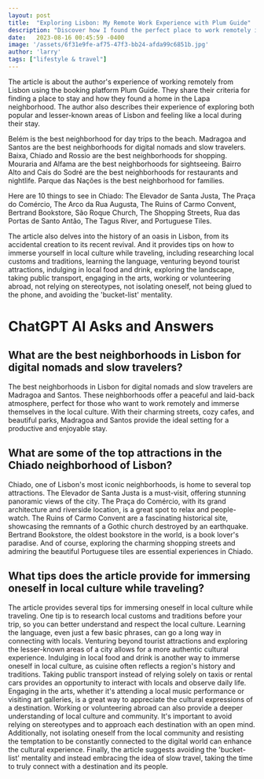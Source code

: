 ```yaml
---
layout: post
title:  "Exploring Lisbon: My Remote Work Experience with Plum Guide"
description: "Discover how I found the perfect place to work remotely in Lisbon and immersed myself in the local culture. Plus, don't miss the top neighborhoods, attractions, and tips!"
date:   2023-08-16 00:45:59 -0400
image: '/assets/6f31e9fe-af75-47f3-bb24-afda99c6851b.jpg'
author: 'larry'
tags: ["lifestyle & travel"]
---
```


The article is about the author's experience of working remotely from Lisbon using the booking platform Plum Guide. They share their criteria for finding a place to stay and how they found a home in the Lapa neighborhood. The author also describes their experience of exploring both popular and lesser-known areas of Lisbon and feeling like a local during their stay.

Belém is the best neighborhood for day trips to the beach. Madragoa and Santos are the best neighborhoods for digital nomads and slow travelers. Baixa, Chiado and Rossio are the best neighborhoods for shopping. Mouraria and Alfama are the best neighborhoods for sightseeing. Bairro Alto and Cais do Sodré are the best neighborhoods for restaurants and nightlife. Parque das Nações is the best neighborhood for families.

Here are 10 things to see in Chiado: The Elevador de Santa Justa, The Praça do Comércio, The Arco da Rua Augusta, The Ruins of Carmo Convent, Bertrand Bookstore, São Roque Church, The Shopping Streets, Rua das Portas de Santo Antão, The Tagus River, and Portuguese Tiles.

The article also delves into the history of an oasis in Lisbon, from its accidental creation to its recent revival. And it provides tips on how to immerse yourself in local culture while traveling, including researching local customs and traditions, learning the language, venturing beyond tourist attractions, indulging in local food and drink, exploring the landscape, taking public transport, engaging in the arts, working or volunteering abroad, not relying on stereotypes, not isolating oneself, not being glued to the phone, and avoiding the 'bucket-list' mentality.



# ChatGPT AI Asks and Answers
## What are the best neighborhoods in Lisbon for digital nomads and slow travelers?
The best neighborhoods in Lisbon for digital nomads and slow travelers are Madragoa and Santos. These neighborhoods offer a peaceful and laid-back atmosphere, perfect for those who want to work remotely and immerse themselves in the local culture. With their charming streets, cozy cafes, and beautiful parks, Madragoa and Santos provide the ideal setting for a productive and enjoyable stay.

## What are some of the top attractions in the Chiado neighborhood of Lisbon?
Chiado, one of Lisbon's most iconic neighborhoods, is home to several top attractions. The Elevador de Santa Justa is a must-visit, offering stunning panoramic views of the city. The Praça do Comércio, with its grand architecture and riverside location, is a great spot to relax and people-watch. The Ruins of Carmo Convent are a fascinating historical site, showcasing the remnants of a Gothic church destroyed by an earthquake. Bertrand Bookstore, the oldest bookstore in the world, is a book lover's paradise. And of course, exploring the charming shopping streets and admiring the beautiful Portuguese tiles are essential experiences in Chiado.

## What tips does the article provide for immersing oneself in local culture while traveling?
The article provides several tips for immersing oneself in local culture while traveling. One tip is to research local customs and traditions before your trip, so you can better understand and respect the local culture. Learning the language, even just a few basic phrases, can go a long way in connecting with locals. Venturing beyond tourist attractions and exploring the lesser-known areas of a city allows for a more authentic cultural experience. Indulging in local food and drink is another way to immerse oneself in local culture, as cuisine often reflects a region's history and traditions. Taking public transport instead of relying solely on taxis or rental cars provides an opportunity to interact with locals and observe daily life. Engaging in the arts, whether it's attending a local music performance or visiting art galleries, is a great way to appreciate the cultural expressions of a destination. Working or volunteering abroad can also provide a deeper understanding of local culture and community. It's important to avoid relying on stereotypes and to approach each destination with an open mind. Additionally, not isolating oneself from the local community and resisting the temptation to be constantly connected to the digital world can enhance the cultural experience. Finally, the article suggests avoiding the 'bucket-list' mentality and instead embracing the idea of slow travel, taking the time to truly connect with a destination and its people.

